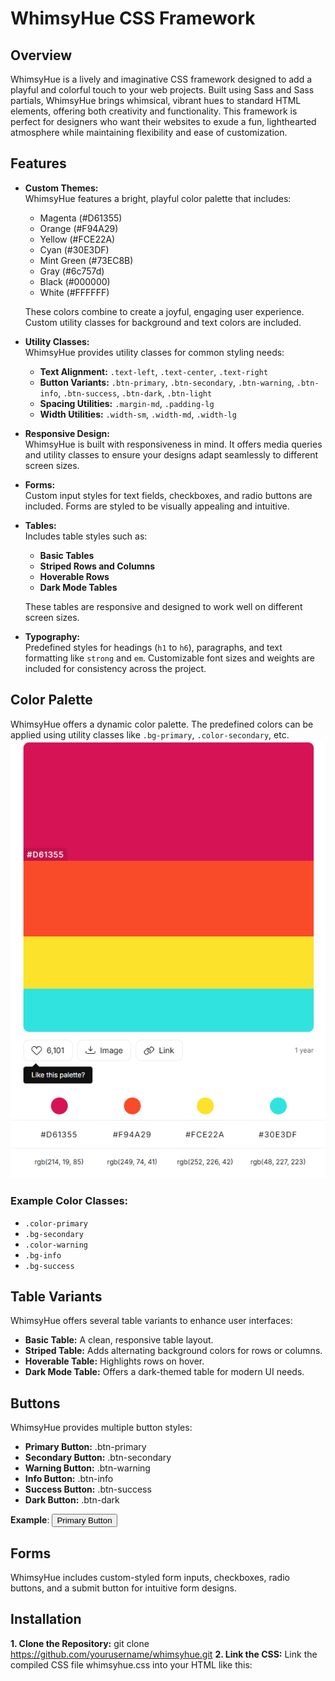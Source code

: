 # WhimsyHue CSS Framework

## Overview

WhimsyHue is a lively and imaginative CSS framework designed to add a playful and colorful touch to your web projects. Built using Sass and Sass partials, WhimsyHue brings whimsical, vibrant hues to standard HTML elements, offering both creativity and functionality. This framework is perfect for designers who want their websites to exude a fun, lighthearted atmosphere while maintaining flexibility and ease of customization.

## Features

- **Custom Themes:**  
  WhimsyHue features a bright, playful color palette that includes:
  - Magenta (#D61355)
  - Orange (#F94A29)
  - Yellow (#FCE22A)
  - Cyan (#30E3DF)
  - Mint Green (#73EC8B)
  - Gray (#6c757d)
  - Black (#000000)
  - White (#FFFFFF)

  These colors combine to create a joyful, engaging user experience. Custom utility classes for background and text colors are included.

- **Utility Classes:**  
  WhimsyHue provides utility classes for common styling needs:
  - **Text Alignment:** `.text-left`, `.text-center`, `.text-right`
  - **Button Variants:** `.btn-primary`, `.btn-secondary`, `.btn-warning`, `.btn-info`, `.btn-success`, `.btn-dark`, `.btn-light`
  - **Spacing Utilities:** `.margin-md`, `.padding-lg`
  - **Width Utilities:** `.width-sm`, `.width-md`, `.width-lg`

- **Responsive Design:**  
  WhimsyHue is built with responsiveness in mind. It offers media queries and utility classes to ensure your designs adapt seamlessly to different screen sizes.

- **Forms:**  
  Custom input styles for text fields, checkboxes, and radio buttons are included. Forms are styled to be visually appealing and intuitive.

- **Tables:**  
  Includes table styles such as:
  - **Basic Tables**
  - **Striped Rows and Columns**
  - **Hoverable Rows**
  - **Dark Mode Tables**

  These tables are responsive and designed to work well on different screen sizes.

- **Typography:**  
  Predefined styles for headings (`h1` to `h6`), paragraphs, and text formatting like `strong` and `em`. Customizable font sizes and weights are included for consistency across the project.

## Color Palette
WhimsyHue offers a dynamic color palette. The predefined colors can be applied using utility classes like `.bg-primary`, `.color-secondary`, etc.
![WhimsyHue Color Palette](./images/color_palette.png)


### Example Color Classes:
- `.color-primary`
- `.bg-secondary`
- `.color-warning`
- `.bg-info`
- `.bg-success`

## Table Variants

WhimsyHue offers several table variants to enhance user interfaces:

- **Basic Table:** A clean, responsive table layout.
- **Striped Table:** Adds alternating background colors for rows or columns.
- **Hoverable Table:** Highlights rows on hover.
- **Dark Mode Table:** Offers a dark-themed table for modern UI needs.

## Buttons
WhimsyHue provides multiple button styles:
- **Primary Button:** .btn-primary 
- **Secondary Button:** .btn-secondary
- **Warning Button:** .btn-warning
- **Info Button:** .btn-info
- **Success Button:** .btn-success
- **Dark Button:** .btn-dark

**Example**: <button class="btn btn-primary">Primary Button</button>

## Forms
WhimsyHue includes custom-styled form inputs, checkboxes, radio buttons, and a submit button for intuitive form designs.

## Installation
**1. Clone the Repository:** git clone https://github.com/yourusername/whimsyhue.git
**2. Link the CSS:** Link the compiled CSS file whimsyhue.css into your HTML like this:
<link rel="stylesheet" href="css/whimsyhue.css">

